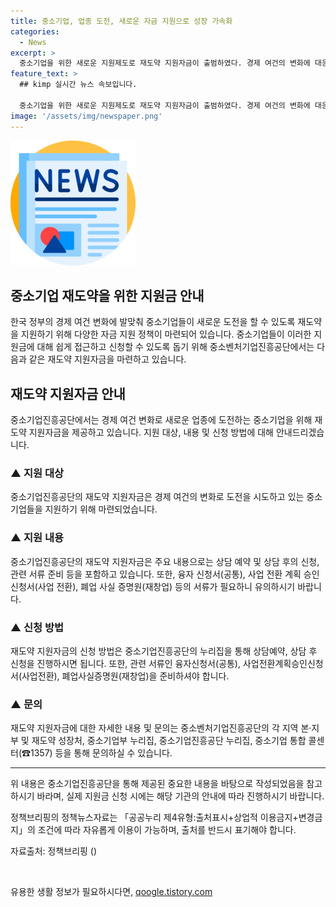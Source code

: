 ```yaml
---
title: 중소기업, 업종 도전, 새로운 자금 지원으로 성장 가속화
categories:
  - News
excerpt: >
  중소기업을 위한 새로운 지원제도로 재도약 지원자금이 출범하였다. 경제 여건의 변화에 대응하여 새로운 업종에 도전하는 중소기업을 위해 자금을 지원하며, 지원대상, 내용, 신청방법 등에 관한 자세한 정보는 중소벤처기업진흥공단 누리집에서 확인할 수 있다. 관련 서류 및 문의처에 대한 안내도 함께 제공되며, 자금 지원을 희망하는 중소기업은 지금 신청에 착수할 수 있다. (150자)
feature_text: >
  ## kimp 실시간 뉴스 속보입니다.

  중소기업을 위한 새로운 지원제도로 재도약 지원자금이 출범하였다. 경제 여건의 변화에 대응하여 새로운 업종에 도전하는 중소기업을 위해 자금을 지원하며, 지원대상, 내용, 신청방법 등에 관한 자세한 정보는 중소벤처기업진흥공단 누리집에서 확인할 수 있다. 관련 서류 및 문의처에 대한 안내도 함께 제공되며, 자금 지원을 희망하는 중소기업은 지금 신청에 착수할 수 있다. (150자)
image: '/assets/img/newspaper.png'
---
```


<p><img src="/assets/img/newspaper.png" alt="kimplant 속보" /></p>

<h2 data-ke-size="size26">중소기업 재도약을 위한 지원금 안내</h2>

<p>한국 정부의 경제 여건 변화에 발맞춰 중소기업들이 새로운 도전을 할 수 있도록 재도약을 지원하기 위해 다양한 자금 지원 정책이 마련되어 있습니다. 중소기업들이 이러한 지원금에 대해 쉽게 접근하고 신청할 수 있도록 돕기 위해 중소벤처기업진흥공단에서는 다음과 같은 재도약 지원자금을 마련하고 있습니다.</p>

<h2 data-ke-size="size24">재도약 지원자금 안내</h2>

<p data-ke-size="size16">중소기업진흥공단에서는 경제 여건 변화로 새로운 업종에 도전하는 중소기업을 위해 재도약 지원자금을 제공하고 있습니다. 지원 대상, 내용 및 신청 방법에 대해 안내드리겠습니다.</p>

<h3 data-ke-size="size22">▲ 지원 대상</h3>

<p data-ke-size="size16">중소기업진흥공단의 재도약 지원자금은 경제 여건의 변화로 도전을 시도하고 있는 중소기업들을 지원하기 위해 마련되었습니다.</p>

<h3 data-ke-size="size22">▲ 지원 내용</h3>

<p data-ke-size="size16">중소기업진흥공단의 재도약 지원자금은 주요 내용으로는 상담 예약 및 상담 후의 신청, 관련 서류 준비 등을 포함하고 있습니다. 또한, 융자 신청서(공통), 사업 전환 계획 승인 신청서(사업 전환), 폐업 사실 증명원(재창업) 등의 서류가 필요하니 유의하시기 바랍니다.</p>

<h3 data-ke-size="size22">▲ 신청 방법</h3>

<p data-ke-size="size16">재도약 지원자금의 신청 방법은 중소기업진흥공단의 누리집을 통해 상담예약, 상담 후 신청을 진행하시면 됩니다. 또한, 관련 서류인 융자신청서(공통), 사업전환계획승인신청서(사업전환), 폐업사실증명원(재창업)을 준비하셔야 합니다.</p>

<h3 data-ke-size="size22">▲ 문의</h3>

<p data-ke-size="size16">재도약 지원자금에 대한 자세한 내용 및 문의는 중소벤처기업진흥공단의 각 지역 본·지부 및 재도약 성장처, 중소기업부 누리집, 중소기업진흥공단 누리집, 중소기업 통합 콜센터(☎1357) 등을 통해 문의하실 수 있습니다.</p>

<hr data-ke-size="size16">

<p data-ke-size="size16">위 내용은 중소기업진흥공단을 통해 제공된 중요한 내용을 바탕으로 작성되었음을 참고하시기 바라며, 실제 지원금 신청 시에는 해당 기관의 안내에 따라 진행하시기 바랍니다.</p>

<p data-ke-size="size16">정책브리핑의 정책뉴스자료는 「공공누리 제4유형:출처표시+상업적 이용금지+변경금지」의 조건에 따라 자유롭게 이용이 가능하며, 출처를 반드시 표기해야 합니다.</p>

<p data-ke-size="size16">자료출처: 정책브리핑 ()</p>

<p data-ke-size="size16">&nbsp;</p>
유용한 생활 정보가 필요하시다면, <a href="https://qoogle.tistory.com" rel="dofollow">qoogle.tistory.com</a>


